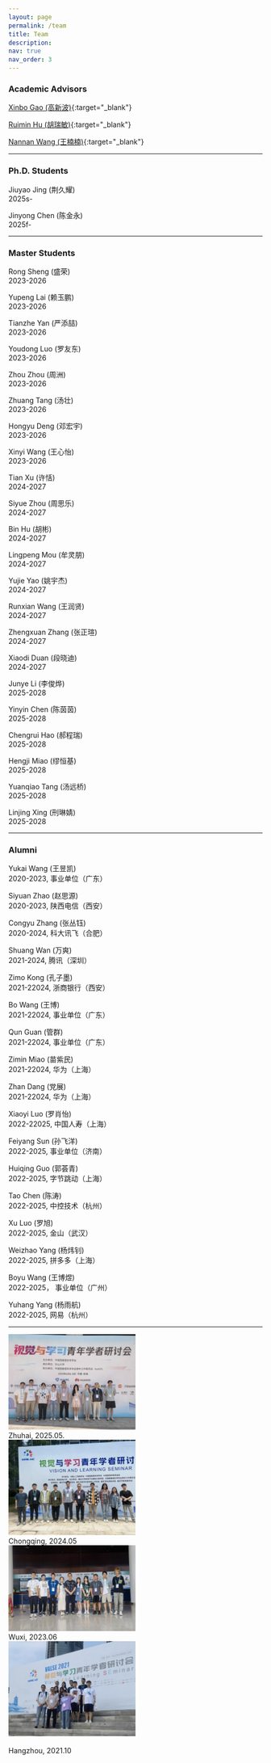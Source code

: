 ```yaml
---
layout: page
permalink: /team
title: Team
description:
nav: true
nav_order: 3
---
```


### Academic Advisors

[Xinbo Gao (高新波)](https://see.xidian.edu.cn/faculty/xbgao/){:target="_blank"}

[Ruimin Hu (胡瑞敏)](https://web.xidian.edu.cn/rmhu/index.html){:target="_blank"}

[Nannan Wang (王楠楠)](https://web.xidian.edu.cn/nnwang/){:target="_blank"}

***
### Ph.D. Students 

Jiuyao Jing (荆久耀)<br>
2025s-

Jinyong Chen (陈金永)<br>
2025f-

***
### Master Students

Rong Sheng (盛荣)<br>
2023-2026

Yupeng Lai (赖玉鹏)<br>
2023-2026

Tianzhe Yan (严添喆)<br>
2023-2026

Youdong Luo (罗友东)<br>
2023-2026

Zhou Zhou (周洲)<br>
2023-2026

Zhuang Tang (汤壮)<br>
2023-2026

Hongyu Deng (邓宏宇)<br>
2023-2026

Xinyi Wang (王心怡)<br>
2023-2026

Tian Xu (许恬)<br>
2024-2027

Siyue Zhou (周思乐)<br>
2024-2027

Bin Hu (胡彬)<br>
2024-2027

Lingpeng Mou (牟灵朋)<br>
2024-2027

Yujie Yao (姚宇杰)<br>
2024-2027

Runxian Wang (王润贤)<br>
2024-2027

Zhengxuan Zhang (张正瑄)<br>
2024-2027

Xiaodi Duan (段晓迪)<br>
2024-2027

Junye Li (李俊烨)<br>
2025-2028

Yinyin Chen (陈茵茵)<br>
2025-2028

Chengrui Hao (郝程瑞)<br>
2025-2028

Hengji Miao (缪恒基)<br>
2025-2028

Yuanqiao Tang (汤远桥)<br>
2025-2028

Linjing Xing (刑琳婧)<br>
2025-2028

***
### Alumni

Yukai Wang (王昱凯)<br>
2020-2023, 事业单位（广东）

Siyuan Zhao (赵思源)<br>
2020-2023, 陕西电信（西安）

Congyu Zhang (张丛钰)<br>
2020-2024, 科大讯飞（合肥）

Shuang Wan (万爽)<br>
2021-2024, 腾讯（深圳）

Zimo Kong (孔子墨)<br>
2021-22024, 浙商银行（西安）

Bo Wang (王博)<br>
2021-22024, 事业单位（广东）

Qun Guan (管群)<br>
2021-22024, 事业单位（广东）

Zimin Miao (苗紫民)<br>
2021-22024, 华为（上海）

Zhan Dang (党展)<br>
2021-22024, 华为（上海）

Xiaoyi Luo (罗肖怡)<br>
2022-22025, 中国人寿（上海）

Feiyang Sun (孙飞洋)<br>
2022-2025, 事业单位（济南）

Huiqing Guo (郭荟青)<br>
2022-2025, 字节跳动（上海）

Tao Chen (陈涛)<br>
2022-2025, 中控技术（杭州）

Xu Luo (罗旭)<br>
2022-2025, 金山（武汉）

Weizhao Yang (杨炜钊)<br>
2022-2025, 拼多多（上海）

Boyu Wang (王博煜)<br>
2022-2025， 事业单位（广州）

Yuhang Yang (杨雨航)<br>
2022-2025, 网易（杭州）



***
<div style="text-align: left;">
  <img class="avatar" src="../assets/img/2025VALSE.jpg" style="width: 50%; height: auto;">
</div>
Zhuhai, 2025.05.
<br>
<div style="text-align: left;">
  <img class="avatar" src="../assets/img/2024VALSE.jpg" style="width: 50%; height: auto;">
</div>
Chongqing, 2024.05
<br>
<div style="text-align: left;">
  <img class="avatar" src="../assets/img/2023VALSE.jpg" style="width: 50%; height: auto;">
</div>
Wuxi, 2023.06
<br>
<div style="text-align: left;">
  <img class="avatar" src="../assets/img/2021VALSE.jpg" style="width: 50%; height: auto;">
</div>
<br>
Hangzhou, 2021.10


